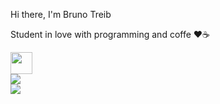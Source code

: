 Hi there, I'm Bruno Treib

Student in love with programming and coffe ❤☕

<div>
  <a href="https://www.linkedin.com/in/bruno-gabriel-treib-9b3b92207/">
    <img align="center" height="35em" src="https://img.shields.io/badge/LinkedIn-0077B5?style=for-the-badge&logo=linkedin&logoColor=white"/>
</div>
  <div>
  <a href="##">
    <img align="center height="35em" src="https://img.shields.io/badge/Python-14354C?style=for-the-badge&logo=python&logoColor=white"/>
</div>
<div>
  <a href="https://www.instagram.com/bruno.treib/">
    <img align="center height="35em" src="https://img.shields.io/badge/Instagram-E4405F?style=for-the-badge&logo=instagram&logoColor=white"/>
</div>
